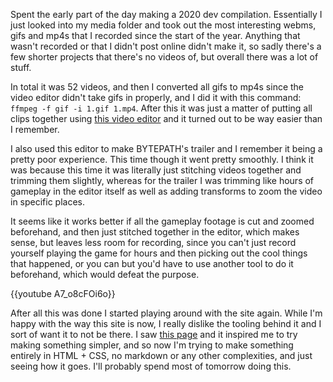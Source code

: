 <!--
title: 20201231
-->

Spent the early part of the day making a 2020 dev compilation. Essentially I just looked into my media folder and took out the most interesting webms, 
gifs and mp4s that I recorded since the start of the year. Anything that wasn't recorded or that I didn't post online didn't make it, 
so sadly there's a few shorter projects that there's no videos of, but overall there was a lot of stuff.

In total it was 52 videos, and then I converted all gifs to mp4s since the video editor didn't take gifs in properly, and I did it with this command: <code>ffmpeg -f gif -i 1.gif 1.mp4</code>. 
After this it was just a matter of putting all clips together using [this video editor](https://www.openshot.org/) and it turned out to be way easier than I remember.

I also used this editor to make BYTEPATH's trailer and I remember it being a pretty poor experience. 
This time though it went pretty smoothly. I think it was because this time it was literally just stitching videos together and trimming them slightly, 
whereas for the trailer I was trimming like hours of gameplay in the editor itself as well as adding transforms to zoom the video in specific places.

It seems like it works better if all the gameplay footage is cut and zoomed beforehand, and then just stitched together in the editor, which makes sense, 
but leaves less room for recording, since you can't just record yourself playing the game for hours and then picking out the cool things that happened, 
or you can but you'd have to use another tool to do it beforehand, which would defeat the purpose.

{{youtube A7_o8cFOi6o}}

After all this was done I started playing around with the site again. While I'm happy with the way this site is now, I really dislike the tooling behind it and I sort of want it to not be there. 
I saw [this page](https://justine.lol/index.html) and it inspired me to try making something simpler, and so now I'm trying to make something entirely in HTML + CSS, 
no markdown or any other complexities, and just seeing how it goes. I'll probably spend most of tomorrow doing this.
